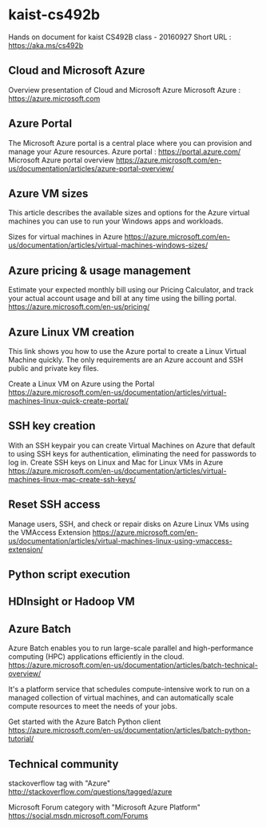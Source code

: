 # kaist-cs492b
Hands on document for kaist CS492B class - 20160927
Short URL : https://aka.ms/cs492b

## Cloud and Microsoft Azure
Overview presentation of Cloud and Microsoft Azure
Microsoft Azure : https://azure.microsoft.com

## Azure Portal
The Microsoft Azure portal is a central place where you can provision and manage your Azure resources.
Azure portal : https://portal.azure.com/
Microsoft Azure portal overview
https://azure.microsoft.com/en-us/documentation/articles/azure-portal-overview/

## Azure VM sizes
This article describes the available sizes and options for the Azure virtual machines you can use to run your Windows apps and workloads.

Sizes for virtual machines in Azure
https://azure.microsoft.com/en-us/documentation/articles/virtual-machines-windows-sizes/


## Azure pricing & usage management
Estimate your expected monthly bill using our Pricing Calculator, and track your actual account usage and bill at any time using the billing portal.
https://azure.microsoft.com/en-us/pricing/

## Azure Linux VM creation
This link shows you how to use the Azure portal to create a Linux Virtual Machine quickly. The only requirements are an Azure account and SSH public and private key files.

Create a Linux VM on Azure using the Portal
https://azure.microsoft.com/en-us/documentation/articles/virtual-machines-linux-quick-create-portal/

## SSH key creation
With an SSH keypair you can create Virtual Machines on Azure that default to using SSH keys for authentication, eliminating the need for passwords to log in.
Create SSH keys on Linux and Mac for Linux VMs in Azure
https://azure.microsoft.com/en-us/documentation/articles/virtual-machines-linux-mac-create-ssh-keys/

## Reset SSH access 
Manage users, SSH, and check or repair disks on Azure Linux VMs using the VMAccess Extension
https://azure.microsoft.com/en-us/documentation/articles/virtual-machines-linux-using-vmaccess-extension/

## Python script execution

## HDInsight or Hadoop VM

## Azure Batch

Azure Batch enables you to run large-scale parallel and high-performance computing (HPC) applications efficiently in the cloud. 
https://azure.microsoft.com/en-us/documentation/articles/batch-technical-overview/

It's a platform service that schedules compute-intensive work to run on a managed collection of virtual machines, and can automatically scale compute resources to meet the needs of your jobs.

Get started with the Azure Batch Python client
https://azure.microsoft.com/en-us/documentation/articles/batch-python-tutorial/

## Technical community
stackoverflow tag with "Azure"
http://stackoverflow.com/questions/tagged/azure

Microsoft Forum category with "Microsoft Azure Platform"
https://social.msdn.microsoft.com/Forums